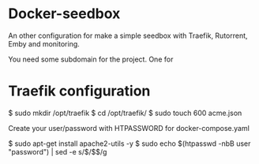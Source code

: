 # Docker-seedbox
An other configuration for make a simple seedbox with Traefik, Rutorrent, Emby and monitoring.

You need some subdomain for the project. 
One for 

# Traefik configuration

$ sudo mkdir /opt/traefik
$ cd /opt/traefik/
$ sudo touch 600 acme.json

Create your user/password with HTPASSWORD for docker-compose.yaml

$ sudo apt-get install apache2-utils -y
$ sudo echo $(htpasswd -nbB user "password") | sed -e s/\$/\$\$/g



